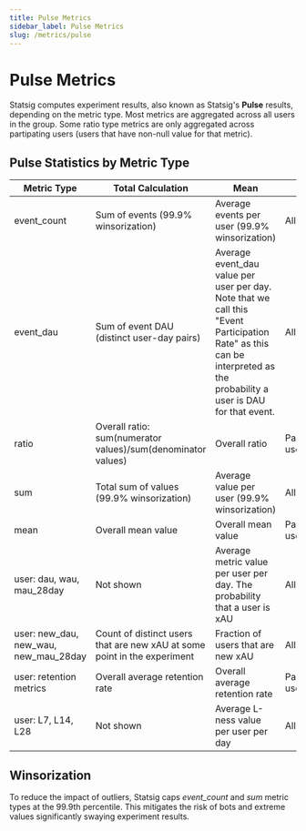 ```yaml
---
title: Pulse Metrics
sidebar_label: Pulse Metrics
slug: /metrics/pulse
---
```


# Pulse Metrics

Statsig computes experiment results, also known as Statsig's **Pulse** results, depending on the metric type. Most metrics are aggregated across all users in the group. Some ratio type metrics are only aggregated across partipating users (users that have non-null value for that metric).

## Pulse Statistics by Metric Type

| Metric Type      | Total Calculation       | Mean           | Units          |
|------------------|-------------------------|----------------|----------------|
| event_count      | Sum of events (99.9% winsorization)           | Average events per user (99.9% winsorization)  | All users  |
| event_dau        | Sum of event DAU (distinct user-day pairs) | Average event_dau value per user per day. Note that we call this "Event Participation Rate" as this can be interpreted as the probability a user is DAU for that event.  | All users |
| ratio            | Overall ratio: sum(numerator values)/sum(denominator values)  | Overall ratio  |  Participating users |
| sum              | Total sum of values (99.9% winsorization)     | Average value per user (99.9% winsorization)   | All users |
| mean             | Overall mean value    | Overall mean value   | Participating users |
| user: dau, wau, mau_28day |  Not shown   | Average metric value per user per day. The probability that a user is xAU | All users |
| user: new_dau, new_wau, new_mau_28day |  Count of distinct users that are new xAU at some point in the experiment  | Fraction of users that are new xAU |  All users |
| user: retention metrics |  Overall average retention rate   | Overall average retention rate  | Participating users |
| user: L7, L14, L28 |  Not shown   | Average L-ness value per user per day  | All users |


## Winsorization
To reduce the impact of outliers, Statsig caps *event_count* and *sum* metric types at the 99.9th percentile. This mitigates the risk of bots and extreme values significantly swaying experiment results.

